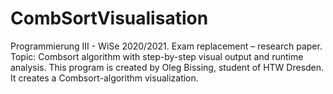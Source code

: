 # CombSortVisualisation

Programmierung III - WiSe 2020/2021.
Exam replacement – research paper.
Topic: Combsort algorithm with step-by-step visual output and runtime analysis.
This program is created by Oleg Bissing, student of HTW Dresden.
It creates a Combsort-algorithm visualization.
